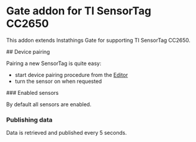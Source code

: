 # Gate addon for TI SensorTag CC2650

This addon extends Instathings Gate for supporting TI SensorTag CC2650.

## Device pairing

Pairing a new SensorTag is quite easy: 
- start device pairing procedure from the [Editor](https://editor.instathings.io) 
- turn the sensor on when requested

### Enabled sensors

By default all sensors are enabled.

### Publishing data

Data is retrieved and published every 5 seconds.
